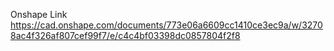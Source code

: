 
Onshape Link
https://cad.onshape.com/documents/773e06a6609cc1410ce3ec9a/w/32708ac4f326af807cef99f7/e/c4c4bf03398dc0857804f2f8